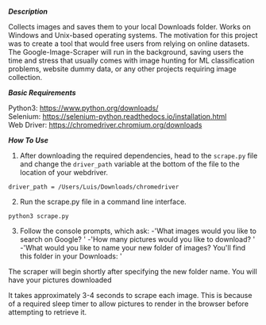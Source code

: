 
***Description***

Collects images and saves them to your local Downloads folder. Works on Windows and Unix-based operating systems. The motivation for this project was to create a tool that would free users from relying on online datasets. The Google-Image-Scraper will run in the background, saving users the time and stress that usually comes with image hunting for ML classification problems, website dummy data, or any other projects requiring image collection. 


***Basic Requirements***

Python3: https://www.python.org/downloads/ <br />
Selenium: https://selenium-python.readthedocs.io/installation.html <br />
Web Driver: https://chromedriver.chromium.org/downloads <br />


***How To Use***

1. After downloading the required dependencies, head to the <code>scrape.py</code> file and change the <code>driver_path</code> variable at the bottom of the file to the location of your webdriver. 

<code>driver_path = /Users/Luis/Downloads/chromedriver</code>

2. Run the scrape.py file in a command line interface.

<code>python3 scrape.py</code>

3. Follow the console prompts, which ask:
-'What images would you like to search on Google? '
-'How many pictures would you like to download? '
-'What would you like to name your new folder of images? You'll find this folder in your Downloads: '

The scraper will begin shortly after specifying the new folder name. You will have your pictures downloaded 

It takes approximately 3-4 seconds to scrape each image. This is because of a required sleep timer to allow pictures to render in the browser before attempting to retrieve it. 


